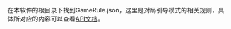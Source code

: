 在本软件的根目录下找到GameRule.json，这里是对局引导模式的相关规则，具体所对应的内容可以查看[API文档](https://docs.bpsys.plfjy.top/api/neo_bpsys_wpf.html)。

‍

